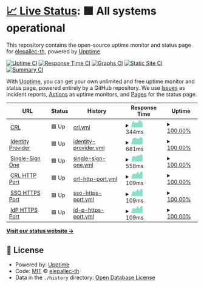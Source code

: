 # [📈 Live Status](https://elepallec-th.github.io/upptime): <!--live status--> **🟩 All systems operational**

This repository contains the open-source uptime monitor and status page for [elepallec-th](https://elepallec-th.github.io/upptime), powered by [Upptime](https://github.com/upptime/upptime).

[![Uptime CI](https://github.com/elepallec-th/upptime/workflows/Uptime%20CI/badge.svg)](https://github.com/elepallec-th/upptime/actions?query=workflow%3A%22Uptime+CI%22)
[![Response Time CI](https://github.com/elepallec-th/upptime/workflows/Response%20Time%20CI/badge.svg)](https://github.com/elepallec-th/upptime/actions?query=workflow%3A%22Response+Time+CI%22)
[![Graphs CI](https://github.com/elepallec-th/upptime/workflows/Graphs%20CI/badge.svg)](https://github.com/elepallec-th/upptime/actions?query=workflow%3A%22Graphs+CI%22)
[![Static Site CI](https://github.com/elepallec-th/upptime/workflows/Static%20Site%20CI/badge.svg)](https://github.com/elepallec-th/upptime/actions?query=workflow%3A%22Static+Site+CI%22)
[![Summary CI](https://github.com/elepallec-th/upptime/workflows/Summary%20CI/badge.svg)](https://github.com/elepallec-th/upptime/actions?query=workflow%3A%22Summary+CI%22)

With [Upptime](https://upptime.js.org), you can get your own unlimited and free uptime monitor and status page, powered entirely by a GitHub repository. We use [Issues](https://github.com/elepallec-th/upptime/issues) as incident reports, [Actions](https://github.com/elepallec-th/upptime/actions) as uptime monitors, and [Pages](https://elepallec-th.github.io/upptime) for the status page.

<!--start: status pages-->
<!-- This summary is generated by Upptime (https://github.com/upptime/upptime) -->
<!-- Do not edit this manually, your changes will be overwritten -->
<!-- prettier-ignore -->
| URL | Status | History | Response Time | Uptime |
| --- | ------ | ------- | ------------- | ------ |
| <img alt="" src="https://favicons.githubusercontent.com/crl.thalesgroup.com" height="13"> [CRL](http://crl.thalesgroup.com) | 🟩 Up | [crl.yml](https://github.com/elepallec-th/upptime/commits/HEAD/history/crl.yml) | <details><summary><img alt="Response time graph" src="./graphs/crl/response-time-week.png" height="20"> 344ms</summary><br><a href="https://elepallec-th.github.io/upptime/history/crl"><img alt="Response time 507" src="https://img.shields.io/endpoint?url=https%3A%2F%2Fraw.githubusercontent.com%2Felepallec-th%2Fupptime%2FHEAD%2Fapi%2Fcrl%2Fresponse-time.json"></a><br><a href="https://elepallec-th.github.io/upptime/history/crl"><img alt="24-hour response time 481" src="https://img.shields.io/endpoint?url=https%3A%2F%2Fraw.githubusercontent.com%2Felepallec-th%2Fupptime%2FHEAD%2Fapi%2Fcrl%2Fresponse-time-day.json"></a><br><a href="https://elepallec-th.github.io/upptime/history/crl"><img alt="7-day response time 344" src="https://img.shields.io/endpoint?url=https%3A%2F%2Fraw.githubusercontent.com%2Felepallec-th%2Fupptime%2FHEAD%2Fapi%2Fcrl%2Fresponse-time-week.json"></a><br><a href="https://elepallec-th.github.io/upptime/history/crl"><img alt="30-day response time 895" src="https://img.shields.io/endpoint?url=https%3A%2F%2Fraw.githubusercontent.com%2Felepallec-th%2Fupptime%2FHEAD%2Fapi%2Fcrl%2Fresponse-time-month.json"></a><br><a href="https://elepallec-th.github.io/upptime/history/crl"><img alt="1-year response time 507" src="https://img.shields.io/endpoint?url=https%3A%2F%2Fraw.githubusercontent.com%2Felepallec-th%2Fupptime%2FHEAD%2Fapi%2Fcrl%2Fresponse-time-year.json"></a></details> | <details><summary><a href="https://elepallec-th.github.io/upptime/history/crl">100.00%</a></summary><a href="https://elepallec-th.github.io/upptime/history/crl"><img alt="All-time uptime 99.95%" src="https://img.shields.io/endpoint?url=https%3A%2F%2Fraw.githubusercontent.com%2Felepallec-th%2Fupptime%2FHEAD%2Fapi%2Fcrl%2Fuptime.json"></a><br><a href="https://elepallec-th.github.io/upptime/history/crl"><img alt="24-hour uptime 100.00%" src="https://img.shields.io/endpoint?url=https%3A%2F%2Fraw.githubusercontent.com%2Felepallec-th%2Fupptime%2FHEAD%2Fapi%2Fcrl%2Fuptime-day.json"></a><br><a href="https://elepallec-th.github.io/upptime/history/crl"><img alt="7-day uptime 100.00%" src="https://img.shields.io/endpoint?url=https%3A%2F%2Fraw.githubusercontent.com%2Felepallec-th%2Fupptime%2FHEAD%2Fapi%2Fcrl%2Fuptime-week.json"></a><br><a href="https://elepallec-th.github.io/upptime/history/crl"><img alt="30-day uptime 100.00%" src="https://img.shields.io/endpoint?url=https%3A%2F%2Fraw.githubusercontent.com%2Felepallec-th%2Fupptime%2FHEAD%2Fapi%2Fcrl%2Fuptime-month.json"></a><br><a href="https://elepallec-th.github.io/upptime/history/crl"><img alt="1-year uptime 99.95%" src="https://img.shields.io/endpoint?url=https%3A%2F%2Fraw.githubusercontent.com%2Felepallec-th%2Fupptime%2FHEAD%2Fapi%2Fcrl%2Fuptime-year.json"></a></details>
| <img alt="" src="https://favicons.githubusercontent.com/sso-idp.thalesgroup.com" height="13"> [Identity Provider](https://sso-idp.thalesgroup.com) | 🟩 Up | [identity-provider.yml](https://github.com/elepallec-th/upptime/commits/HEAD/history/identity-provider.yml) | <details><summary><img alt="Response time graph" src="./graphs/identity-provider/response-time-week.png" height="20"> 681ms</summary><br><a href="https://elepallec-th.github.io/upptime/history/identity-provider"><img alt="Response time 1237" src="https://img.shields.io/endpoint?url=https%3A%2F%2Fraw.githubusercontent.com%2Felepallec-th%2Fupptime%2FHEAD%2Fapi%2Fidentity-provider%2Fresponse-time.json"></a><br><a href="https://elepallec-th.github.io/upptime/history/identity-provider"><img alt="24-hour response time 719" src="https://img.shields.io/endpoint?url=https%3A%2F%2Fraw.githubusercontent.com%2Felepallec-th%2Fupptime%2FHEAD%2Fapi%2Fidentity-provider%2Fresponse-time-day.json"></a><br><a href="https://elepallec-th.github.io/upptime/history/identity-provider"><img alt="7-day response time 681" src="https://img.shields.io/endpoint?url=https%3A%2F%2Fraw.githubusercontent.com%2Felepallec-th%2Fupptime%2FHEAD%2Fapi%2Fidentity-provider%2Fresponse-time-week.json"></a><br><a href="https://elepallec-th.github.io/upptime/history/identity-provider"><img alt="30-day response time 1866" src="https://img.shields.io/endpoint?url=https%3A%2F%2Fraw.githubusercontent.com%2Felepallec-th%2Fupptime%2FHEAD%2Fapi%2Fidentity-provider%2Fresponse-time-month.json"></a><br><a href="https://elepallec-th.github.io/upptime/history/identity-provider"><img alt="1-year response time 1237" src="https://img.shields.io/endpoint?url=https%3A%2F%2Fraw.githubusercontent.com%2Felepallec-th%2Fupptime%2FHEAD%2Fapi%2Fidentity-provider%2Fresponse-time-year.json"></a></details> | <details><summary><a href="https://elepallec-th.github.io/upptime/history/identity-provider">100.00%</a></summary><a href="https://elepallec-th.github.io/upptime/history/identity-provider"><img alt="All-time uptime 99.46%" src="https://img.shields.io/endpoint?url=https%3A%2F%2Fraw.githubusercontent.com%2Felepallec-th%2Fupptime%2FHEAD%2Fapi%2Fidentity-provider%2Fuptime.json"></a><br><a href="https://elepallec-th.github.io/upptime/history/identity-provider"><img alt="24-hour uptime 100.00%" src="https://img.shields.io/endpoint?url=https%3A%2F%2Fraw.githubusercontent.com%2Felepallec-th%2Fupptime%2FHEAD%2Fapi%2Fidentity-provider%2Fuptime-day.json"></a><br><a href="https://elepallec-th.github.io/upptime/history/identity-provider"><img alt="7-day uptime 100.00%" src="https://img.shields.io/endpoint?url=https%3A%2F%2Fraw.githubusercontent.com%2Felepallec-th%2Fupptime%2FHEAD%2Fapi%2Fidentity-provider%2Fuptime-week.json"></a><br><a href="https://elepallec-th.github.io/upptime/history/identity-provider"><img alt="30-day uptime 99.92%" src="https://img.shields.io/endpoint?url=https%3A%2F%2Fraw.githubusercontent.com%2Felepallec-th%2Fupptime%2FHEAD%2Fapi%2Fidentity-provider%2Fuptime-month.json"></a><br><a href="https://elepallec-th.github.io/upptime/history/identity-provider"><img alt="1-year uptime 99.46%" src="https://img.shields.io/endpoint?url=https%3A%2F%2Fraw.githubusercontent.com%2Felepallec-th%2Fupptime%2FHEAD%2Fapi%2Fidentity-provider%2Fuptime-year.json"></a></details>
| <img alt="" src="https://favicons.githubusercontent.com/websso.online.thalesgroup.com" height="13"> [Single-Sign One](https://websso.online.thalesgroup.com/login/websso_login_unique.pl) | 🟩 Up | [single-sign-one.yml](https://github.com/elepallec-th/upptime/commits/HEAD/history/single-sign-one.yml) | <details><summary><img alt="Response time graph" src="./graphs/single-sign-one/response-time-week.png" height="20"> 558ms</summary><br><a href="https://elepallec-th.github.io/upptime/history/single-sign-one"><img alt="Response time 934" src="https://img.shields.io/endpoint?url=https%3A%2F%2Fraw.githubusercontent.com%2Felepallec-th%2Fupptime%2FHEAD%2Fapi%2Fsingle-sign-one%2Fresponse-time.json"></a><br><a href="https://elepallec-th.github.io/upptime/history/single-sign-one"><img alt="24-hour response time 687" src="https://img.shields.io/endpoint?url=https%3A%2F%2Fraw.githubusercontent.com%2Felepallec-th%2Fupptime%2FHEAD%2Fapi%2Fsingle-sign-one%2Fresponse-time-day.json"></a><br><a href="https://elepallec-th.github.io/upptime/history/single-sign-one"><img alt="7-day response time 558" src="https://img.shields.io/endpoint?url=https%3A%2F%2Fraw.githubusercontent.com%2Felepallec-th%2Fupptime%2FHEAD%2Fapi%2Fsingle-sign-one%2Fresponse-time-week.json"></a><br><a href="https://elepallec-th.github.io/upptime/history/single-sign-one"><img alt="30-day response time 871" src="https://img.shields.io/endpoint?url=https%3A%2F%2Fraw.githubusercontent.com%2Felepallec-th%2Fupptime%2FHEAD%2Fapi%2Fsingle-sign-one%2Fresponse-time-month.json"></a><br><a href="https://elepallec-th.github.io/upptime/history/single-sign-one"><img alt="1-year response time 934" src="https://img.shields.io/endpoint?url=https%3A%2F%2Fraw.githubusercontent.com%2Felepallec-th%2Fupptime%2FHEAD%2Fapi%2Fsingle-sign-one%2Fresponse-time-year.json"></a></details> | <details><summary><a href="https://elepallec-th.github.io/upptime/history/single-sign-one">100.00%</a></summary><a href="https://elepallec-th.github.io/upptime/history/single-sign-one"><img alt="All-time uptime 99.53%" src="https://img.shields.io/endpoint?url=https%3A%2F%2Fraw.githubusercontent.com%2Felepallec-th%2Fupptime%2FHEAD%2Fapi%2Fsingle-sign-one%2Fuptime.json"></a><br><a href="https://elepallec-th.github.io/upptime/history/single-sign-one"><img alt="24-hour uptime 100.00%" src="https://img.shields.io/endpoint?url=https%3A%2F%2Fraw.githubusercontent.com%2Felepallec-th%2Fupptime%2FHEAD%2Fapi%2Fsingle-sign-one%2Fuptime-day.json"></a><br><a href="https://elepallec-th.github.io/upptime/history/single-sign-one"><img alt="7-day uptime 100.00%" src="https://img.shields.io/endpoint?url=https%3A%2F%2Fraw.githubusercontent.com%2Felepallec-th%2Fupptime%2FHEAD%2Fapi%2Fsingle-sign-one%2Fuptime-week.json"></a><br><a href="https://elepallec-th.github.io/upptime/history/single-sign-one"><img alt="30-day uptime 100.00%" src="https://img.shields.io/endpoint?url=https%3A%2F%2Fraw.githubusercontent.com%2Felepallec-th%2Fupptime%2FHEAD%2Fapi%2Fsingle-sign-one%2Fuptime-month.json"></a><br><a href="https://elepallec-th.github.io/upptime/history/single-sign-one"><img alt="1-year uptime 99.53%" src="https://img.shields.io/endpoint?url=https%3A%2F%2Fraw.githubusercontent.com%2Felepallec-th%2Fupptime%2FHEAD%2Fapi%2Fsingle-sign-one%2Fuptime-year.json"></a></details>
| <img alt="" src="https://favicons.githubusercontent.com/null" height="13"> [CRL HTTP Port](192.54.144.100) | 🟩 Up | [crl-http-port.yml](https://github.com/elepallec-th/upptime/commits/HEAD/history/crl-http-port.yml) | <details><summary><img alt="Response time graph" src="./graphs/crl-http-port/response-time-week.png" height="20"> 109ms</summary><br><a href="https://elepallec-th.github.io/upptime/history/crl-http-port"><img alt="Response time 117" src="https://img.shields.io/endpoint?url=https%3A%2F%2Fraw.githubusercontent.com%2Felepallec-th%2Fupptime%2FHEAD%2Fapi%2Fcrl-http-port%2Fresponse-time.json"></a><br><a href="https://elepallec-th.github.io/upptime/history/crl-http-port"><img alt="24-hour response time 130" src="https://img.shields.io/endpoint?url=https%3A%2F%2Fraw.githubusercontent.com%2Felepallec-th%2Fupptime%2FHEAD%2Fapi%2Fcrl-http-port%2Fresponse-time-day.json"></a><br><a href="https://elepallec-th.github.io/upptime/history/crl-http-port"><img alt="7-day response time 109" src="https://img.shields.io/endpoint?url=https%3A%2F%2Fraw.githubusercontent.com%2Felepallec-th%2Fupptime%2FHEAD%2Fapi%2Fcrl-http-port%2Fresponse-time-week.json"></a><br><a href="https://elepallec-th.github.io/upptime/history/crl-http-port"><img alt="30-day response time 109" src="https://img.shields.io/endpoint?url=https%3A%2F%2Fraw.githubusercontent.com%2Felepallec-th%2Fupptime%2FHEAD%2Fapi%2Fcrl-http-port%2Fresponse-time-month.json"></a><br><a href="https://elepallec-th.github.io/upptime/history/crl-http-port"><img alt="1-year response time 117" src="https://img.shields.io/endpoint?url=https%3A%2F%2Fraw.githubusercontent.com%2Felepallec-th%2Fupptime%2FHEAD%2Fapi%2Fcrl-http-port%2Fresponse-time-year.json"></a></details> | <details><summary><a href="https://elepallec-th.github.io/upptime/history/crl-http-port">100.00%</a></summary><a href="https://elepallec-th.github.io/upptime/history/crl-http-port"><img alt="All-time uptime 100.00%" src="https://img.shields.io/endpoint?url=https%3A%2F%2Fraw.githubusercontent.com%2Felepallec-th%2Fupptime%2FHEAD%2Fapi%2Fcrl-http-port%2Fuptime.json"></a><br><a href="https://elepallec-th.github.io/upptime/history/crl-http-port"><img alt="24-hour uptime 100.00%" src="https://img.shields.io/endpoint?url=https%3A%2F%2Fraw.githubusercontent.com%2Felepallec-th%2Fupptime%2FHEAD%2Fapi%2Fcrl-http-port%2Fuptime-day.json"></a><br><a href="https://elepallec-th.github.io/upptime/history/crl-http-port"><img alt="7-day uptime 100.00%" src="https://img.shields.io/endpoint?url=https%3A%2F%2Fraw.githubusercontent.com%2Felepallec-th%2Fupptime%2FHEAD%2Fapi%2Fcrl-http-port%2Fuptime-week.json"></a><br><a href="https://elepallec-th.github.io/upptime/history/crl-http-port"><img alt="30-day uptime 100.00%" src="https://img.shields.io/endpoint?url=https%3A%2F%2Fraw.githubusercontent.com%2Felepallec-th%2Fupptime%2FHEAD%2Fapi%2Fcrl-http-port%2Fuptime-month.json"></a><br><a href="https://elepallec-th.github.io/upptime/history/crl-http-port"><img alt="1-year uptime 100.00%" src="https://img.shields.io/endpoint?url=https%3A%2F%2Fraw.githubusercontent.com%2Felepallec-th%2Fupptime%2FHEAD%2Fapi%2Fcrl-http-port%2Fuptime-year.json"></a></details>
| <img alt="" src="https://favicons.githubusercontent.com/null" height="13"> [SSO HTTPS Port](192.54.144.12) | 🟩 Up | [sso-https-port.yml](https://github.com/elepallec-th/upptime/commits/HEAD/history/sso-https-port.yml) | <details><summary><img alt="Response time graph" src="./graphs/sso-https-port/response-time-week.png" height="20"> 109ms</summary><br><a href="https://elepallec-th.github.io/upptime/history/sso-https-port"><img alt="Response time 117" src="https://img.shields.io/endpoint?url=https%3A%2F%2Fraw.githubusercontent.com%2Felepallec-th%2Fupptime%2FHEAD%2Fapi%2Fsso-https-port%2Fresponse-time.json"></a><br><a href="https://elepallec-th.github.io/upptime/history/sso-https-port"><img alt="24-hour response time 131" src="https://img.shields.io/endpoint?url=https%3A%2F%2Fraw.githubusercontent.com%2Felepallec-th%2Fupptime%2FHEAD%2Fapi%2Fsso-https-port%2Fresponse-time-day.json"></a><br><a href="https://elepallec-th.github.io/upptime/history/sso-https-port"><img alt="7-day response time 109" src="https://img.shields.io/endpoint?url=https%3A%2F%2Fraw.githubusercontent.com%2Felepallec-th%2Fupptime%2FHEAD%2Fapi%2Fsso-https-port%2Fresponse-time-week.json"></a><br><a href="https://elepallec-th.github.io/upptime/history/sso-https-port"><img alt="30-day response time 109" src="https://img.shields.io/endpoint?url=https%3A%2F%2Fraw.githubusercontent.com%2Felepallec-th%2Fupptime%2FHEAD%2Fapi%2Fsso-https-port%2Fresponse-time-month.json"></a><br><a href="https://elepallec-th.github.io/upptime/history/sso-https-port"><img alt="1-year response time 117" src="https://img.shields.io/endpoint?url=https%3A%2F%2Fraw.githubusercontent.com%2Felepallec-th%2Fupptime%2FHEAD%2Fapi%2Fsso-https-port%2Fresponse-time-year.json"></a></details> | <details><summary><a href="https://elepallec-th.github.io/upptime/history/sso-https-port">100.00%</a></summary><a href="https://elepallec-th.github.io/upptime/history/sso-https-port"><img alt="All-time uptime 100.00%" src="https://img.shields.io/endpoint?url=https%3A%2F%2Fraw.githubusercontent.com%2Felepallec-th%2Fupptime%2FHEAD%2Fapi%2Fsso-https-port%2Fuptime.json"></a><br><a href="https://elepallec-th.github.io/upptime/history/sso-https-port"><img alt="24-hour uptime 100.00%" src="https://img.shields.io/endpoint?url=https%3A%2F%2Fraw.githubusercontent.com%2Felepallec-th%2Fupptime%2FHEAD%2Fapi%2Fsso-https-port%2Fuptime-day.json"></a><br><a href="https://elepallec-th.github.io/upptime/history/sso-https-port"><img alt="7-day uptime 100.00%" src="https://img.shields.io/endpoint?url=https%3A%2F%2Fraw.githubusercontent.com%2Felepallec-th%2Fupptime%2FHEAD%2Fapi%2Fsso-https-port%2Fuptime-week.json"></a><br><a href="https://elepallec-th.github.io/upptime/history/sso-https-port"><img alt="30-day uptime 100.00%" src="https://img.shields.io/endpoint?url=https%3A%2F%2Fraw.githubusercontent.com%2Felepallec-th%2Fupptime%2FHEAD%2Fapi%2Fsso-https-port%2Fuptime-month.json"></a><br><a href="https://elepallec-th.github.io/upptime/history/sso-https-port"><img alt="1-year uptime 100.00%" src="https://img.shields.io/endpoint?url=https%3A%2F%2Fraw.githubusercontent.com%2Felepallec-th%2Fupptime%2FHEAD%2Fapi%2Fsso-https-port%2Fuptime-year.json"></a></details>
| <img alt="" src="https://favicons.githubusercontent.com/null" height="13"> [IdP HTTPS Port](192.54.144.69) | 🟩 Up | [id-p-https-port.yml](https://github.com/elepallec-th/upptime/commits/HEAD/history/id-p-https-port.yml) | <details><summary><img alt="Response time graph" src="./graphs/id-p-https-port/response-time-week.png" height="20"> 109ms</summary><br><a href="https://elepallec-th.github.io/upptime/history/id-p-https-port"><img alt="Response time 117" src="https://img.shields.io/endpoint?url=https%3A%2F%2Fraw.githubusercontent.com%2Felepallec-th%2Fupptime%2FHEAD%2Fapi%2Fid-p-https-port%2Fresponse-time.json"></a><br><a href="https://elepallec-th.github.io/upptime/history/id-p-https-port"><img alt="24-hour response time 130" src="https://img.shields.io/endpoint?url=https%3A%2F%2Fraw.githubusercontent.com%2Felepallec-th%2Fupptime%2FHEAD%2Fapi%2Fid-p-https-port%2Fresponse-time-day.json"></a><br><a href="https://elepallec-th.github.io/upptime/history/id-p-https-port"><img alt="7-day response time 109" src="https://img.shields.io/endpoint?url=https%3A%2F%2Fraw.githubusercontent.com%2Felepallec-th%2Fupptime%2FHEAD%2Fapi%2Fid-p-https-port%2Fresponse-time-week.json"></a><br><a href="https://elepallec-th.github.io/upptime/history/id-p-https-port"><img alt="30-day response time 111" src="https://img.shields.io/endpoint?url=https%3A%2F%2Fraw.githubusercontent.com%2Felepallec-th%2Fupptime%2FHEAD%2Fapi%2Fid-p-https-port%2Fresponse-time-month.json"></a><br><a href="https://elepallec-th.github.io/upptime/history/id-p-https-port"><img alt="1-year response time 117" src="https://img.shields.io/endpoint?url=https%3A%2F%2Fraw.githubusercontent.com%2Felepallec-th%2Fupptime%2FHEAD%2Fapi%2Fid-p-https-port%2Fresponse-time-year.json"></a></details> | <details><summary><a href="https://elepallec-th.github.io/upptime/history/id-p-https-port">100.00%</a></summary><a href="https://elepallec-th.github.io/upptime/history/id-p-https-port"><img alt="All-time uptime 100.00%" src="https://img.shields.io/endpoint?url=https%3A%2F%2Fraw.githubusercontent.com%2Felepallec-th%2Fupptime%2FHEAD%2Fapi%2Fid-p-https-port%2Fuptime.json"></a><br><a href="https://elepallec-th.github.io/upptime/history/id-p-https-port"><img alt="24-hour uptime 100.00%" src="https://img.shields.io/endpoint?url=https%3A%2F%2Fraw.githubusercontent.com%2Felepallec-th%2Fupptime%2FHEAD%2Fapi%2Fid-p-https-port%2Fuptime-day.json"></a><br><a href="https://elepallec-th.github.io/upptime/history/id-p-https-port"><img alt="7-day uptime 100.00%" src="https://img.shields.io/endpoint?url=https%3A%2F%2Fraw.githubusercontent.com%2Felepallec-th%2Fupptime%2FHEAD%2Fapi%2Fid-p-https-port%2Fuptime-week.json"></a><br><a href="https://elepallec-th.github.io/upptime/history/id-p-https-port"><img alt="30-day uptime 100.00%" src="https://img.shields.io/endpoint?url=https%3A%2F%2Fraw.githubusercontent.com%2Felepallec-th%2Fupptime%2FHEAD%2Fapi%2Fid-p-https-port%2Fuptime-month.json"></a><br><a href="https://elepallec-th.github.io/upptime/history/id-p-https-port"><img alt="1-year uptime 100.00%" src="https://img.shields.io/endpoint?url=https%3A%2F%2Fraw.githubusercontent.com%2Felepallec-th%2Fupptime%2FHEAD%2Fapi%2Fid-p-https-port%2Fuptime-year.json"></a></details>

<!--end: status pages-->

[**Visit our status website →**](https://elepallec-th.github.io/upptime)

## 📄 License

- Powered by: [Upptime](https://github.com/upptime/upptime)
- Code: [MIT](./LICENSE) © [elepallec-th](https://elepallec-th.github.io/upptime)
- Data in the `./history` directory: [Open Database License](https://opendatacommons.org/licenses/odbl/1-0/)
